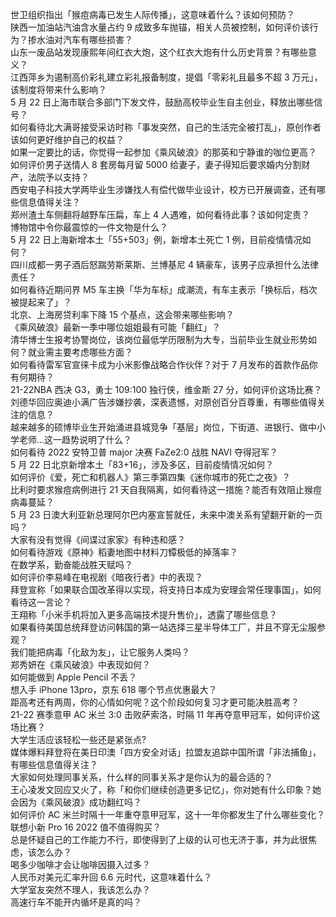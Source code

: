 世卫组织指出「猴痘病毒已发生人际传播」，这意味着什么？该如何预防？  
陕西一加油站汽油含水量占约 9 成致多车抛锚，相关人员被控制，如何评价该行为？掺水油对汽车有哪些损害？  
山东一废品站发现康熙年间红衣大炮，这个红衣大炮有什么历史背景？有哪些意义？  
江西萍乡为遏制高价彩礼建立彩礼报备制度，提倡「零彩礼且最多不超 3 万元」，该制度将带来什么影响？  
5 月 22 日上海市联合多部门下发文件，鼓励高校毕业生自主创业，释放出哪些信号？  
如何看待北大满哥接受采访时称「事发突然，自己的生活完全被打乱」，原创作者该如何更好维护自己的权益？  
如果一定要比的话，你觉得一起参加《乘风破浪》的那英和宁静谁的咖位更高？  
如何评价男子送情人 8 套房每月留 5000 给妻子，妻子得知后要求婚内分割财产，法院予以支持？  
西安电子科技大学两毕业生涉嫌找人有偿代做毕业设计，校方已开展调查，还有哪些信息值得关注？  
郑州渣土车侧翻将越野车压扁，车上 4 人遇难，如何看待此事？该如何定责？  
博物馆中令你最震惊的一件文物是什么？  
5 月 22 日上海新增本土「55+503」例，新增本土死亡 1 例，目前疫情情况如何？  
四川成都一男子酒后怒踹劳斯莱斯、兰博基尼 4 辆豪车，该男子应承担什么法律责任？  
如何看待近期问界 M5 车主换「华为车标」成潮流，有车主表示「换标后，档次被提起来了」？  
北京、上海房贷利率下降 15 个基点，这会带来哪些影响？  
《乘风破浪》最新一季中哪位姐姐最有可能「翻红」？  
清华博士生报考协警岗位，该岗位最低学历限制为大专，当前毕业生就业形势如何？就业需主要考虑哪些方面？  
如何看待雷军官宣徕卡成为小米影像战略合作伙伴？对于 7 月发布的首款作品你有何期待？  
21-22NBA 西决 G3，勇士 109:100 独行侠，维金斯 27 分，如何评价这场比赛？  
刘德华回应奥迪小满广告涉嫌抄袭，深表遗憾，对原创百分百尊重，有哪些值得关注的信息？  
越来越多的硕博毕业生开始涌进县城竞争「基层」岗位，下街道、进银行、做中小学老师…这一趋势说明了什么？  
如何看待 2022 安特卫普 major 决赛 FaZe2:0 战胜 NAVI 夺得冠军？  
5 月 22 日北京新增本土「83+16」，涉及多区，目前疫情情况如何？  
如何评价《爱，死亡和机器人》第三季第四集《迷你城市的死亡之夜》？  
比利时要求猴痘病例进行 21 天自我隔离，如何看待这一措施？能否有效阻止猴痘病毒蔓延？  
5 月 23 日澳大利亚新总理阿尔巴内塞宣誓就任，未来中澳关系有望翻开新的一页吗？  
大家有没有觉得《间谍过家家》有种违和感？  
如何看待游戏《原神》稻妻地图中材料刀镡极低的掉落率？  
在数学系，勤奋能战胜天赋吗？  
如何评价李易峰在电视剧《暗夜行者》中的表现？  
拜登宣称「如果联合国改革得以实现，将支持日本成为安理会常任理事国」，如何看待这一言论？  
王翔称「小米手机将加入更多高端技术提升售价」，透露了哪些信息？  
如果看待美国总统拜登访问韩国的第一站选择三星半导体工厂，并且不穿无尘服参观？  
我们能把病毒「化敌为友」，让它服务人类吗？  
郑秀妍在《乘风破浪》中表现如何？  
如何能做到 Apple Pencil 不丢？  
想入手 iPhone 13pro，京东 618 哪个节点优惠最大？  
距高考还有两周，你的心情如何呢？这个阶段如何复习才更可能决胜高考？  
21-22 赛季意甲 AC 米兰 3:0 击败萨索洛，时隔 11 年再夺意甲冠军，如何评价这场比赛？  
大学生活应该轻松一些还是紧张点?  
媒体爆料拜登将在美日印澳「四方安全对话」拉盟友追踪中国所谓「非法捕鱼」，有哪些信息值得关注？  
大家如何处理同事关系，什么样的同事关系才是你认为的最合适的？  
王心凌发文回应又火了，称「和你们继续创造更多记忆」，你对她有什么印象？她会因为《乘风破浪》成功翻红吗？  
如何评价 AC 米兰时隔十一年重夺意甲冠军，这十一年你都发生了什么哪些变化？  
联想小新 Pro 16 2022 值不值得购买？  
总是怀疑自己的工作能力不行，即使得到了上级的认可也无济于事，并为此很焦虑，该怎么办？  
喝多少咖啡才会让咖啡因摄入过多？  
人民币对美元汇率升回 6.6 元时代，这意味着什么？  
大学室友突然不理人，我该怎么办？  
高速行车不能开内循坏是真的吗？  
